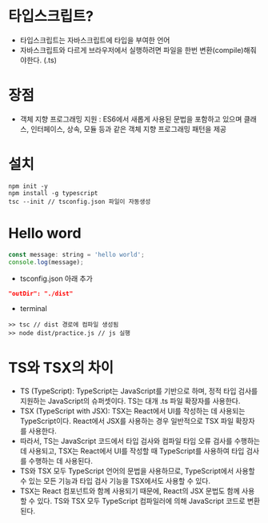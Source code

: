 # 타입스크립트?
- 타입스크립트는 자바스크립트에 타입을 부여한 언어
- 자바스크립트와 다르게 브라우저에서 실행하려면 파일을 한번 변환(compile)해줘야한다. (.ts)

# 장점
- 객체 지향 프로그래밍 지원 : ES6에서 새롭게 사용된 문법을 포함하고 있으며 클래스, 인터페이스, 상속, 모듈 등과 같은 객체 지향 프로그래밍 패턴을 제공

# 설치
```
npm init -y
npm install -g typescript
tsc --init // tsconfig.json 파일이 자동생성
```

# Hello word
```js
const message: string = 'hello world';
console.log(message);
```
- tsconfig.json 아래 추가
```json
"outDir": "./dist"
```
- terminal
```
>> tsc // dist 경로에 컴파일 생성됨
>> node dist/practice.js // js 실행
```


# TS와 TSX의 차이
- TS (TypeScript): TypeScript는 JavaScript를 기반으로 하며, 정적 타입 검사를 지원하는 JavaScript의 슈퍼셋이다. TS는 대개 .ts 파일 확장자를 사용한다.
- TSX (TypeScript with JSX): TSX는 React에서 UI를 작성하는 데 사용되는 TypeScript이다. React에서 JSX를 사용하는 경우 일반적으로 TSX 파일 확장자를 사용한다.
- 따라서, TS는 JavaScript 코드에서 타입 검사와 컴파일 타임 오류 검사를 수행하는 데 사용되고, TSX는 React에서 UI를 작성할 때 TypeScript를 사용하여 타입 검사를 수행하는 데 사용된다.
- TS와 TSX 모두 TypeScript 언어의 문법을 사용하므로, TypeScript에서 사용할 수 있는 모든 기능과 타입 검사 기능을 TSX에서도 사용할 수 있다.
- TSX는 React 컴포넌트와 함께 사용되기 때문에, React의 JSX 문법도 함께 사용할 수 있다. TS와 TSX 모두 TypeScript 컴파일러에 의해 JavaScript 코드로 변환된다.

